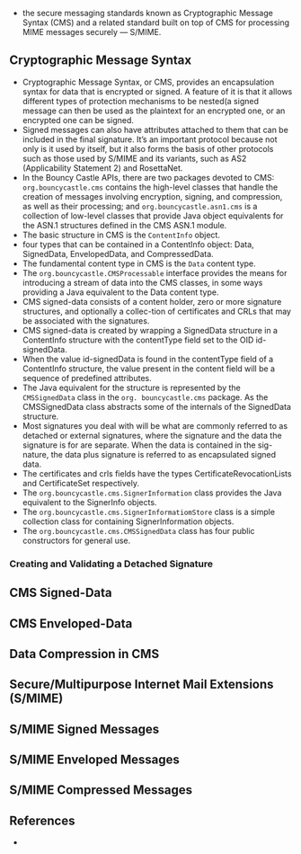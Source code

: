 
- the secure messaging standards known as Cryptographic Message Syntax (CMS) and a related standard
  built on top of CMS for processing MIME messages securely — S/MIME.

## Cryptographic Message Syntax

- Cryptographic Message Syntax, or CMS, provides an encapsulation syntax for data that is encrypted
  or signed. A feature of it is that it allows different types of protection mechanisms to be
  nested(a signed message can then be used as the plaintext for an encrypted one, or an encrypted
  one can be signed.
- Signed messages can also have attributes attached to them that can be included in the final
  signature. It’s an important protocol because not only is it used by itself, but it also forms the
  basis of other protocols such as those used by S/MIME and its variants, such as AS2 (Applicability
  Statement 2) and RosettaNet.
- In the Bouncy Castle APIs, there are two packages devoted to CMS: `org.bouncycastle.cms` contains
  the high-level classes that handle the creation of messages involving encryption, signing, and
  compression, as well as their processing; and `org.bouncycastle.asn1.cms` is a collection of
  low-level classes that provide Java object equivalents for the ASN.1 structures defined in the CMS
  ASN.1 module.
- The basic structure in CMS is the `ContentInfo` object.
- four types that can be contained in a ContentInfo object: Data, SignedData, EnvelopedData, and
  CompressedData.
- The fundamental content type in CMS is the `Data` content type.
- The `org.bouncycastle.CMSProcessable` interface provides the means for introducing a stream of
  data into the CMS classes, in some ways providing a Java equivalent to the Data content type.
- CMS signed-data consists of a content holder, zero or more signature structures, and optionally a
  collec-tion of certificates and CRLs that may be associated with the signatures.
- CMS signed-data is created by wrapping a SignedData structure in a ContentInfo structure with the
  contentType field set to the OID id-signedData.
- When the value id-signedData is found in the contentType field of a ContentInfo structure, the
  value present in the content field will be a sequence of predefined attributes.
- The Java equivalent for the structure is represented by the `CMSSignedData` class in
  the `org. bouncycastle.cms` package. As the CMSSignedData class abstracts some of the internals of
  the SignedData structure.
- Most signatures you deal with will be what are commonly referred to as detached or external
  signatures, where the signature and the data the signature is for are separate. When the data is
  contained in the sig-nature, the data plus signature is referred to as encapsulated signed data.
- The certificates and crls fields have the types CertificateRevocationLists and CertificateSet
  respectively.
- The `org.bouncycastle.cms.SignerInformation` class provides the Java equivalent to the SignerInfo
  objects.
- The `org.bouncycastle.cms.SignerInformatiomStore` class is a simple collection class for
  containing SignerInformation objects.
- The `org.bouncycastle.cms.CMSSignedData` class has four public constructors for general use.

### Creating and Validating a Detached Signature

## CMS Signed-Data

## CMS Enveloped-Data

## Data Compression in CMS

## Secure/Multipurpose Internet Mail Extensions (S/MIME)

## S/MIME Signed Messages

## S/MIME Enveloped Messages

## S/MIME Compressed Messages

## References

- []()
